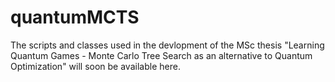 # quantumMCTS
The scripts and classes used in the devlopment of the MSc thesis "Learning Quantum Games - Monte Carlo Tree Search as an alternative to Quantum Optimization" will soon be available here.
